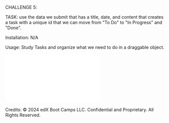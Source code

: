 CHALLENGE 5:

TASK: use the data we submit that has a title, date, and content that creates a task with a unique id that we can move from "To Do" to "In Progress" and "Done".

Installation: N/A

Usage: Study Tasks and organize what we need to do in a draggable object.

![Task-Board](./assets/Img/Task%20Board.pdf)

Credits: © 2024 edX Boot Camps LLC. Confidential and Proprietary. All Rights Reserved.